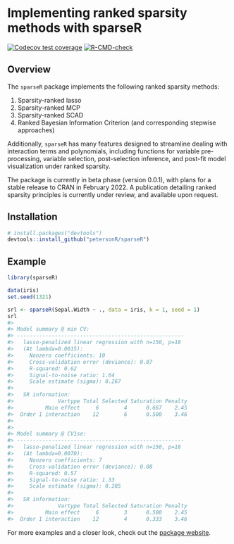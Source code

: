 
<!-- README.md is generated from README.Rmd. Please edit that file -->

# Implementing ranked sparsity methods with sparseR

[![Codecov test
coverage](https://codecov.io/gh/petersonR/sparseR/branch/master/graph/badge.svg)](https://codecov.io/gh/petersonR/sparseR?branch=master)
[![R-CMD-check](https://github.com/petersonR/sparseR/workflows/R-CMD-check/badge.svg)](https://github.com/petersonR/sparseR/actions)

## Overview

The `sparseR` package implements the following ranked sparsity methods:

1)  Sparsity-ranked lasso
2)  Sparsity-ranked MCP
3)  Sparsity-ranked SCAD
4)  Ranked Bayesian Information Criterion (and corresponding stepwise
    approaches)

Additionally, `sparseR` has many features designed to streamline dealing
with interaction terms and polynomials, including functions for variable
pre-processing, variable selection, post-selection inference, and
post-fit model visualization under ranked sparsity.

The package is currently in beta phase (version 0.0.1), with plans for a
stable release to CRAN in February 2022. A publication detailing ranked
sparsity principles is currently under review, and available upon
request.

## Installation

``` r
# install.packages("devtools")
devtools::install_github("petersonR/sparseR")
```

## Example

``` r
library(sparseR)
```

``` r
data(iris)
set.seed(1321)

srl <- sparseR(Sepal.Width ~ ., data = iris, k = 1, seed = 1)
srl
#> 
#> Model summary @ min CV:
#> -----------------------------------------------------
#>   lasso-penalized linear regression with n=150, p=18
#>   (At lambda=0.0015):
#>     Nonzero coefficients: 10
#>     Cross-validation error (deviance): 0.07
#>     R-squared: 0.62
#>     Signal-to-noise ratio: 1.64
#>     Scale estimate (sigma): 0.267
#> 
#>   SR information:
#>              Vartype Total Selected Saturation Penalty
#>          Main effect     6        4      0.667    2.45
#>  Order 1 interaction    12        6      0.500    3.46
#> 
#> 
#> Model summary @ CV1se:
#> -----------------------------------------------------
#>   lasso-penalized linear regression with n=150, p=18
#>   (At lambda=0.0070):
#>     Nonzero coefficients: 7
#>     Cross-validation error (deviance): 0.08
#>     R-squared: 0.57
#>     Signal-to-noise ratio: 1.33
#>     Scale estimate (sigma): 0.285
#> 
#>   SR information:
#>              Vartype Total Selected Saturation Penalty
#>          Main effect     6        3      0.500    2.45
#>  Order 1 interaction    12        4      0.333    3.46
```

For more examples and a closer look, check out the [package
website](https://petersonr.github.io/sparseR/).
